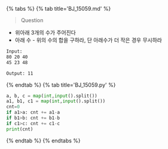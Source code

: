 {% tabs %}
{% tab title='BJ_15059.md' %}

> Question

* 위아래 3개의 수가 주어진다
* 아래 수 - 위의 수의 합을 구하라, 단 아래수가 더 작은 경우 무시하라

```txt
Input:
80 20 40
45 23 48

Output: 11
```

{% endtab %}
{% tab title='BJ_15059.py' %}

```py
a, b, c = map(int,input().split())
a1, b1, c1 = map(int,input().split())
cnt=0
if a1>a: cnt += a1-a
if b1>b: cnt += b1-b
if c1>c: cnt += c1-c
print(cnt)
```

{% endtab %}
{% endtabs %}
